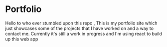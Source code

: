 # Portfolio
Hello to who ever stumbled upon this repo , This is my portfolio site which just showcases some of the projects that I have worked on and a way to contact me. Currently it's still a work in progress and I'm using react to build up this web app
